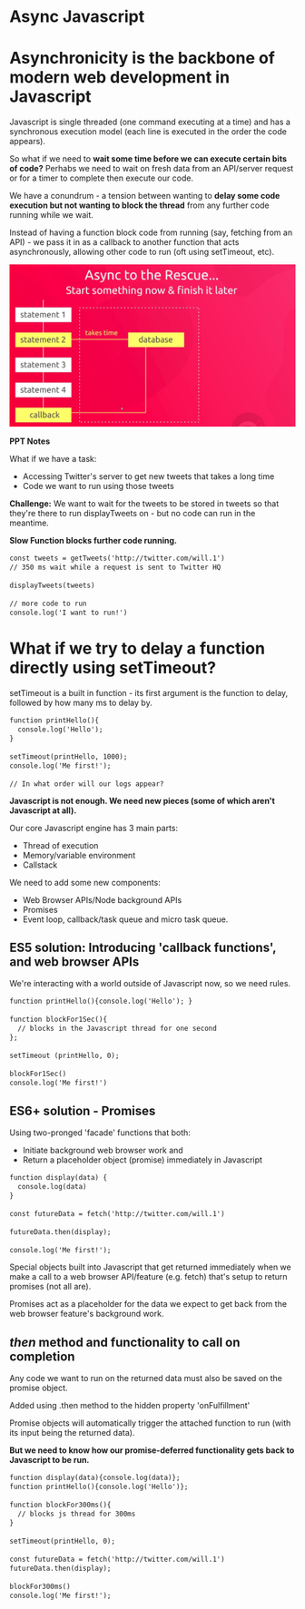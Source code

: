 # Async Javascript

# Asynchronicity is the backbone of modern web development in Javascript

Javascript is single threaded (one command executing at a time) and has a synchronous execution model (each line is executed in the order the code appears).

So what if we need to **wait some time before we can execute certain bits of code?** Perhabs we need to wait on fresh data from an API/server request or for a timer to complete then execute our code.

We have a conundrum - a tension between wanting to **delay some code execution but not wanting to block the thread** from any further code running while we wait.

Instead of having a function block code from running (say, fetching from an API) - we pass it in as a callback to another function that acts asynchronously, allowing other code to run (oft using setTimeout, etc).

![diagram](async-dia.png)


**PPT Notes**

What if we have a task:

- Accessing Twitter's server to get new tweets that takes a long time
- Code we want to run using those tweets

**Challenge:** We want to wait for the tweets to be stored in tweets so that they're there to run displayTweets on - but no code can run in the meantime.

**Slow Function blocks further code running.**

```
const tweets = getTweets('http://twitter.com/will.1')
// 350 ms wait while a request is sent to Twitter HQ

displayTweets(tweets)

// more code to run
console.log('I want to run!')
```

# What if we try to delay a function directly using setTimeout?

setTimeout is a built in function - its first argument is the function to delay, followed by how many ms to delay by.

```
function printHello(){
  console.log('Hello');
}

setTimeout(printHello, 1000);
console.log('Me first!');

// In what order will our logs appear?

```

**Javascript is not enough. We need new pieces (some of which aren't Javascript at all).**

Our core Javascript engine has 3 main parts:

- Thread of execution
- Memory/variable environment
- Callstack

We need to add some new components:

- Web Browser APIs/Node background APIs
- Promises
- Event loop, callback/task queue and micro task queue.

## ES5 solution: Introducing 'callback functions', and web browser APIs

We're interacting with a world outside of Javascript now, so we need rules.

```
function printHello(){console.log('Hello'); }

function blockFor1Sec(){
  // blocks in the Javascript thread for one second
};

setTimeout (printHello, 0);

blockFor1Sec()
console.log('Me first!')
```

## ES6+ solution - Promises

Using two-pronged 'facade' functions that both:

- Initiate background web browser work and
- Return a placeholder object (promise) immediately in Javascript

```
function display(data) {
  console.log(data)
}

const futureData = fetch('http://twitter.com/will.1')

futureData.then(display);

console.log('Me first!');
```

Special objects built into Javascript that get returned immediately when we make a call to a web browser API/feature (e.g. fetch) that's setup to return promises (not all are).

Promises act as a placeholder for the data we expect to get back from the web browser feature's background work.

## *then* method and functionality to call on completion

Any code we want to run on the returned data must also be saved on the promise object.

Added using .then method to the hidden property 'onFulfillment' 

Promise objects will automatically trigger the attached function to run (with its input being the returned data).

**But we need to know how our promise-deferred functionality gets back to Javascript to be run.**

```
function display(data){console.log(data)};
function printHello(){console.log('Hello')};

function blockFor300ms(){
  // blocks js thread for 300ms 
}

setTimeout(printHello, 0);

const futureData = fetch('http://twitter.com/will.1')
futureData.then(display);

blockFor300ms()
console.log('Me first!');
```